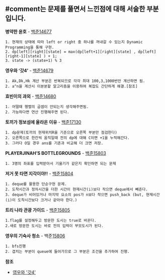 #comment는 문제를 풀면서 느낀점에 대해 서술한 부분입니다.
-----------------------------------------------------------------------------

**병약한 윤호** - [백준14677](https://www.acmicpc.net/problem/146)
```
1. 현재의 상태에 따라 left or right 중 하나를 꺼내갈 수 있는지 Dynamic Programming을 통해 구현.
2. dp[left][right][state] = max(dp[left+1][right][state] , dp[left][right-1][state] ) + 1;
3. state -> (state+1) % 3
```

**영우와 ‘갓4’** - [백준14679](https://www.acmicpc.net/problem/14679)
```
1. Ak,Dk,Hk 계산 부분은 반복되므로 각각 최대 100,3,1000번만 계산하면 됨.
2. a^n을 계산시 이분분할 알고리즘을 이용하여 복잡도 간단하게 해결.[참조]
```

**효빈이의 과외** - [백준14680](https://www.acmicpc.net/problem/14680)
```
1. 어떨때 행렬의 곱셈이 안되는지 생각해주면됨.
2. 가능하다면 연산 진행해주면 된다.
```

**토끼가 정보섬에 올라온 이유** - [백준17130](https://www.acmicpc.net/problem/17130)
```
1. dp문제(토끼의 현재위치R을 기준으로 오른쪽 부분만 점검한다)
2. 오른쪽으로 한칸씩 움직일때 전의 dp에 대해 C이면 +1을 누적해간다.
3. 그러다 O일 경우 ans를 기존과 비교해 더 크면 저장.

```

**PLAYERJINAH’S BOTTLEGROUNDS** - [백준15803](https://www.acmicpc.net/problem/15803)
```
1. 3명의 좌표를 입력받아서 기울기가 같은지 확인하면 되는 문제
```

**저거 못 타면 지각이야!!** - [백준15804](https://www.acmicpc.net/problem/15804)
```
1. deque를 활용한 단순구현 문제.
2. 도착시간과 정차시간을 더한 시간이 현재시간(i)보다 작으면 deque에서 빼준다.
3. deque가 비어있거나 마지막 요소의 pos가 n보다 작으면 push_back (but, 현재시간(i)이 도착시간보다 크거나 같아야 한다.)
```

**트리 나라 관광 가이드** - [백준15805](https://www.acmicpc.net/problem/15805)
```
1.flag를 설정해두고 방문한 도시는 true로 바꾼다.
2.새로 방문한 도시는 바로 전의 입력이 부모도시가 된다.
```

**영우의 기숙사 청소** - 백준[15806](https://www.acmicpc.net/problem/15806)
```
1. bfs진행
2. 겹치는 부분이 queue에 들어가므로 그 부분은 조건을 추가하여 진행.
```

**참조** 
- [영우와 '갓4'](https://onsil-thegreenhouse.github.io/programming/problem/2018/03/29/problem_math_power/)
